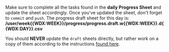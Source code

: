   Make sure to complete all the tasks found in the **daily Progress Sheet** and update the sheet accordingly. Once you've updated the sheet, don't forget to `commit` and `push`. The progress draft sheet for this day is: **/user/week{{WDX:WEEK}}/progress/progress.draft.w{{WDX:WEEK}}.d{{WDX:DAY}}.csv**

  You should **NEVER** update the `draft` sheets directly, but rather work on a copy of them according to the instructions [found here](../week01/resources/PROGRESS-WORKFLOW.md).
